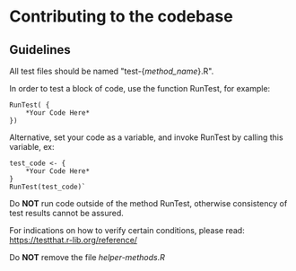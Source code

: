 # Contributing to the codebase
## Guidelines

All test files should be named "test-{*method_name*}.R". 

In order to test a block of code, use the function RunTest, for example:

    RunTest( {
        *Your Code Here*
    })

Alternative, set your code as a variable, and invoke RunTest by calling this variable, ex:

    test_code <- { 
        *Your Code Here* 
    }
    RunTest(test_code)`

Do **NOT** run code outside of the method RunTest, otherwise consistency of test results cannot be assured.

For indications on how to verify certain conditions, please read: https://testthat.r-lib.org/reference/

Do **NOT** remove the file *helper-methods.R*
